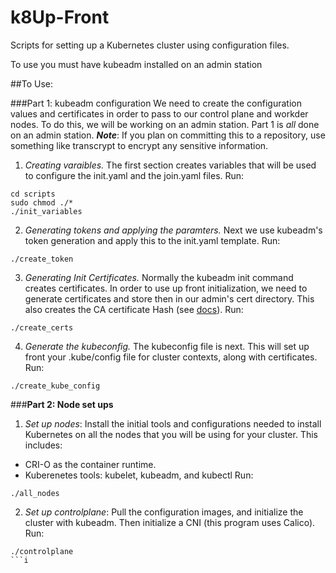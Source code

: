 # k8Up-Front
Scripts for setting up a Kubernetes cluster using configuration files.


To use you must have kubeadm installed on an admin station

##To Use:

###Part 1: kubeadm configuration
We need to create the configuration values and certificates in order to pass to our control plane and workder nodes. To do this, we will be working on an admin station. Part 1 is *all* done on an admin station. ***Note***: If you plan on committing this to a repository, use something like transcrypt to encrypt any sensitive information. 

1. *Creating varaibles.* The first section creates variables that will be used to configure the init.yaml and the join.yaml files. Run:
```
cd scripts
sudo chmod ./*
./init_variables
```

2. *Generating tokens and applying the paramters.* Next we use kubeadm's token generation and apply this to the init.yaml template. Run:
```
./create_token
```
3. *Generating Init Certificates.* Normally the kubeadm init command creates certificates. In order to use up front initialization, we need to generate certificates and store then in our admin's cert directory. This also creates the CA certificate Hash (see [docs](https://kubernetes.io/docs/reference/setup-tools/kubeadm/kubeadm-join/#token-based-discovery-with-ca-pinning)). Run:
```
./create_certs
```
4. *Generate the kubeconfig.* The kubeconfig file is next. This will set up front your .kube/config file for cluster contexts, along with certificates. Run:
```
./create_kube_config
```

###**Part 2: Node set ups**
1. *Set up nodes*: Install the initial tools and configurations needed to install Kubernetes on all the nodes that you will be using for your cluster. This includes: 
- CRI-O as the container runtime.
- Kuberenetes tools: kubelet, kubeadm, and kubectl
Run:
```
./all_nodes
```
2. *Set up controlplane*: Pull the configuration images, and initialize the cluster with kubeadm. Then initialize a CNI (this program uses Calico). Run:
```
./controlplane
```i 